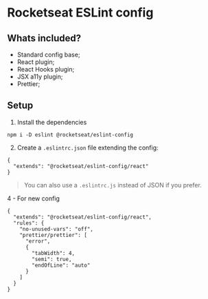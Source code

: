 # Rocketseat ESLint config

## Whats included?

- Standard config base;
- React plugin;
- React Hooks plugin;
- JSX a11y plugin;
- Prettier;

## Setup

1. Install the dependencies
```
npm i -D eslint @rocketseat/eslint-config
```

2. Create a `.eslintrc.json` file extending the config:
```
{
  "extends": "@rocketseat/eslint-config/react"
}
```

> You can also use a `.eslintrc.js` instead of JSON if you prefer.


4 - For new config
```
{
  "extends": "@rocketseat/eslint-config/react",
  "rules": {
    "no-unused-vars": "off",
    "prettier/prettier": [
      "error",
      {
        "tabWidth": 4,
        "semi": true,
        "endOfLine": "auto"
      }
    ]
  }
}
```
